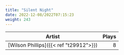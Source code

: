 ```yaml
---
title: "Silent Night"
date: 2022-12-08/2022T07:15:23
weight: 243
---
```




 Artist | Plays 
----- | -----:
[Wilson Phillips]({{< ref "t29912">}}) | 8
